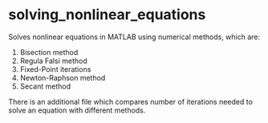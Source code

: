 # solving_nonlinear_equations
Solves nonlinear equations in MATLAB using numerical methods, which are:
1. Bisection method
2. Regula Falsi method
3. Fixed-Point iterations
4. Newton-Raphson method
5. Secant method

There is an additional file which compares number of iterations needed to solve an equation with different methods. 
